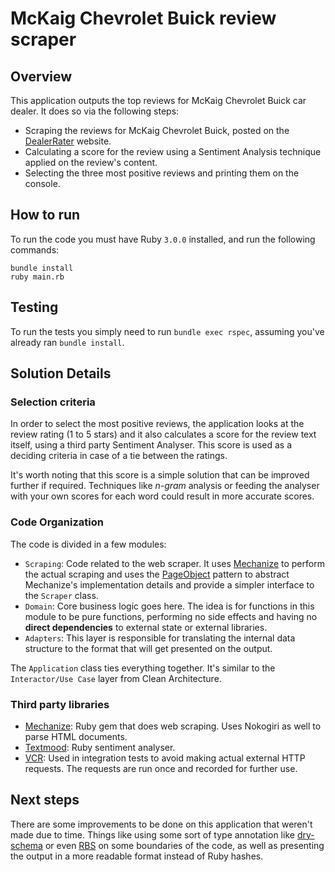 # McKaig Chevrolet Buick review scraper

## Overview

This application outputs the top reviews for McKaig Chevrolet Buick car dealer. It does so via the following steps:
- Scraping the reviews for McKaig Chevrolet Buick, posted on the [DealerRater](https://dealerrater.com) website.
- Calculating a score for the review using a Sentiment Analysis technique applied on the review's content.
- Selecting the three most positive reviews and printing them on the console.

## How to run
To run the code you must have Ruby `3.0.0` installed, and run the following commands:
```
bundle install
ruby main.rb
```

## Testing
To run the tests you simply need to run `bundle exec rspec`, assuming you've already ran `bundle install`.


## Solution Details

### Selection criteria

In order to select the most positive reviews, the application looks at the review rating (1 to 5 stars) and it also calculates a score for the review text itself, using a third party Sentiment Analyser. This score is used as a deciding criteria in case of a tie between the ratings.

It's worth noting that this score is a simple solution that can be improved further if required. Techniques like _n-gram_ analysis or feeding the analyser with your own scores for each word could result in more accurate scores.

### Code Organization

The code is divided in a few modules:
- `Scraping`: Code related to the web scraper. It uses [Mechanize](https://github.com/sparklemotion/mechanize) to perform the actual scraping and uses the [PageObject](https://martinfowler.com/bliki/PageObject.html) pattern to abstract Mechanize's implementation details and provide a simpler interface to the `Scraper` class.
- `Domain`: Core business logic goes here. The idea is for functions in this module to be pure functions, performing no side effects and having no **direct dependencies** to external state or external libraries.
- `Adapters`: This layer is responsible for translating the internal data structure to the format that will get presented on the output.

The `Application` class ties everything together. It's similar to the `Interactor/Use Case` layer from Clean Architecture.

### Third party libraries

- [Mechanize](https://github.com/sparklemotion/mechanize): Ruby gem that does web scraping. Uses Nokogiri as well to parse HTML documents.
- [Textmood](https://github.com/stiang/textmood): Ruby sentiment analyser.
- [VCR](https://github.com/vcr/vcr): Used in integration tests to avoid making actual external HTTP requests. The requests are run once and recorded for further use.

## Next steps

There are some improvements to be done on this application that weren't made due to time. Things like using some sort of type annotation like [dry-schema](https://dry-rb.org/gems/dry-schema/1.5/) or even [RBS](https://github.com/ruby/rbs) on some boundaries of the code, as well as presenting the output in a more readable format instead of Ruby hashes.
